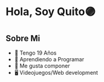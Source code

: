 <div aling="center">
<h1 aling="center"> Hola, Soy Quito🟣</h1>
</div>
    
    
    
## Sobre Mi
- 🧭 Tengo 19 Años
- 🔮 Aprendiendo a Programar
- 🎵 Me gusta componer
- 🖥 Videojuegos/Web development



